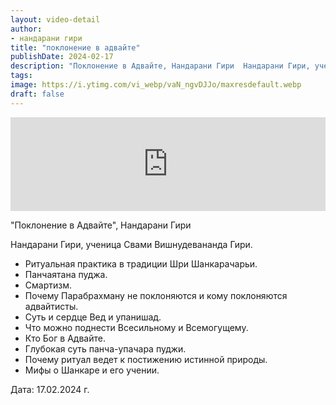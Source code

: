 ```yaml
---
layout: video-detail
author:
- нандарани гири
title: "поклонение в адвайте"
publishDate: 2024-02-17
description: "Поклонение в Адвайте, Нандарани Гири  Нандарани Гири, ученица Свами Вишнудевананда Гири. * Ритуальная практика в традиции Шри Шанкарачарьи. * Панчаятана пуджа. * Смартизм. * Почему Парабрахману не поклоняются и кому поклоняются адвайтисты. * Суть"
tags: 
image: https://i.ytimg.com/vi_webp/vaN_ngvDJJo/maxresdefault.webp
draft: false
---
```


<iframe width="100%" src="https://www.youtube.com/embed/vaN_ngvDJJo" frameborder="0" allowfullscreen=""></iframe> 

 "Поклонение в Адвайте", Нандарани Гири

 Нандарани Гири, ученица Свами Вишнудевананда Гири.

* Ритуальная практика в традиции Шри Шанкарачарьи.
* Панчаятана пуджа.
* Смартизм.
* Почему Парабрахману не поклоняются и кому поклоняются адвайтисты.
* Суть и сердце Вед и упанишад.
* Что можно поднести Всесильному и Всемогущему.
* Кто Бог в Адвайте.
* Глубокая суть панча-упачара пуджи.
* Почему ритуал ведет к постижению истинной природы.
* Мифы о Шанкаре и его учении.

  
 Дата: 17.02.2024 г.

  

 
